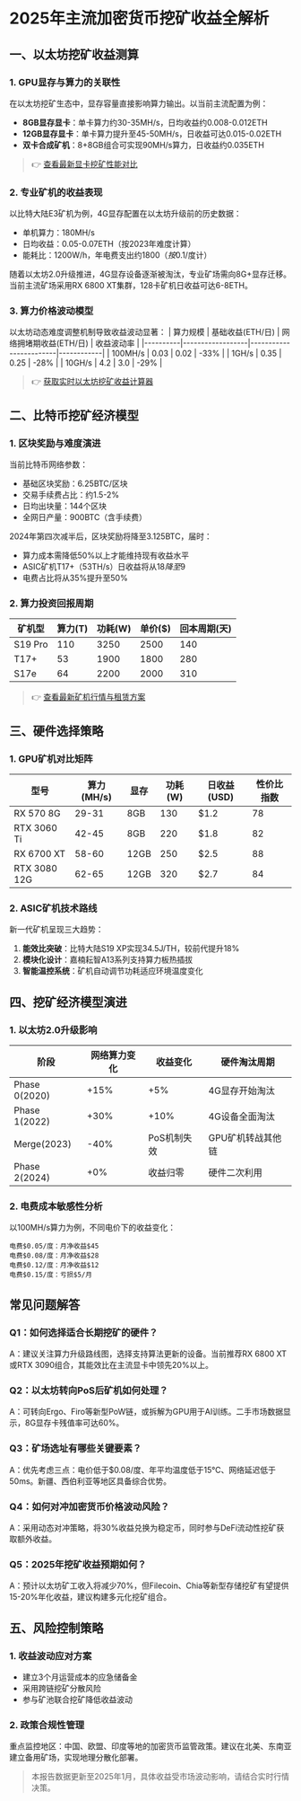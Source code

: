# 2025年主流加密货币挖矿收益全解析

## 一、以太坊挖矿收益测算
### 1. GPU显存与算力的关联性
在以太坊挖矿生态中，显存容量直接影响算力输出。以当前主流配置为例：
- **8GB显存显卡**：单卡算力约30-35MH/s，日均收益约0.008-0.012ETH
- **12GB显存显卡**：单卡算力提升至45-50MH/s，日收益可达0.015-0.02ETH
- **双卡合成矿机**：8+8GB组合可实现90MH/s算力，日收益约0.035ETH

> 👉 [查看最新显卡挖矿性能对比](https://bit.ly/okx_welcome)

### 2. 专业矿机的收益表现
以比特大陆E3矿机为例，4G显存配置在以太坊升级前的历史数据：
- 单机算力：180MH/s
- 日均收益：0.05-0.07ETH（按2023年难度计算）
- 能耗比：1200W/h，年电费支出约$1800（按$0.1/度计）

随着以太坊2.0升级推进，4G显存设备逐渐被淘汰，专业矿场需向8G+显存迁移。当前主流矿场采用RX 6800 XT集群，128卡矿机日收益可达6-8ETH。

### 3. 算力价格波动模型
以太坊动态难度调整机制导致收益波动显著：
| 算力规模 | 基础收益(ETH/日) | 网络拥堵期收益(ETH/日) | 收益波动率 |
|----------|------------------|------------------------|------------|
| 100MH/s  | 0.03             | 0.02                   | -33%       |
| 1GH/s    | 0.35             | 0.25                   | -28%       |
| 10GH/s   | 4.2              | 3.0                    | -29%       |

> 👉 [获取实时以太坊挖矿收益计算器](https://bit.ly/okx_welcome)

## 二、比特币挖矿经济模型
### 1. 区块奖励与难度演进
当前比特币网络参数：
- 基础区块奖励：6.25BTC/区块
- 交易手续费占比：约1.5-2%
- 日均出块量：144个区块
- 全网日产量：900BTC（含手续费）

2024年第四次减半后，区块奖励将降至3.125BTC，届时：
- 算力成本需降低50%以上才能维持现有收益水平
- ASIC矿机T17+（53TH/s）日收益将从$18降至$9
- 电费占比将从35%提升至50%

### 2. 算力投资回报周期
| 矿机型  | 算力(T) | 功耗(W) | 单价($) | 回本周期(天) |
|---------|---------|---------|---------|--------------|
| S19 Pro | 110     | 3250    | 2500    | 140          |
| T17+    | 53      | 1900    | 1800    | 280          |
| S17e    | 64      | 2200    | 2000    | 310          |

> 👉 [查看最新矿机行情与租赁方案](https://bit.ly/okx_welcome)

## 三、硬件选择策略
### 1. GPU矿机对比矩阵
| 型号           | 算力(MH/s) | 显存 | 功耗(W) | 日收益(USD) | 性价比指数 |
|----------------|------------|------|---------|-------------|------------|
| RX 570 8G      | 29-31      | 8GB  | 130     | $1.2       | 78         |
| RTX 3060 Ti    | 42-45      | 8GB  | 220     | $1.8       | 82         |
| RX 6700 XT     | 58-60      | 12GB | 250     | $2.5       | 88         |
| RTX 3080 12G   | 62-65      | 12GB | 320     | $2.7       | 84         |

### 2. ASIC矿机技术路线
新一代矿机呈现三大趋势：
1. **能效比突破**：比特大陆S19 XP实现34.5J/TH，较前代提升18%
2. **模块化设计**：嘉楠耘智A13系列支持算力板热插拔
3. **智能温控系统**：矿机自动调节功耗适应环境温度变化

## 四、挖矿经济模型演进
### 1. 以太坊2.0升级影响
阶段|网络算力变化|收益变化|硬件淘汰周期
---|---|---|---
Phase 0(2020)|+15%|+5%|4G显存开始淘汰
Phase 1(2022)|+30%|+10%|4G设备全面淘汰
Merge(2023)|-40%|PoS机制失效|GPU矿机转战其他链
Phase 2(2024)|+0%|收益归零|硬件二次利用

### 2. 电费成本敏感性分析
以100MH/s算力为例，不同电价下的收益变化：
```
电费$0.05/度：月净收益$45
电费$0.08/度：月净收益$28
电费$0.12/度：月净收益$12
电费$0.15/度：亏损$5/月
```

## 常见问题解答
### Q1：如何选择适合长期挖矿的硬件？
A：建议关注算力升级路线图，选择支持算法更新的设备。当前推荐RX 6800 XT或RTX 3090组合，其能效比在主流显卡中领先20%以上。

### Q2：以太坊转向PoS后矿机如何处理？
A：可转向Ergo、Firo等新型PoW链，或拆解为GPU用于AI训练。二手市场数据显示，8G显存卡残值率可达60%。

### Q3：矿场选址有哪些关键要素？
A：优先考虑三点：电价低于$0.08/度、年平均温度低于15℃、网络延迟低于50ms。新疆、西伯利亚等地区具备综合优势。

### Q4：如何对冲加密货币价格波动风险？
A：采用动态对冲策略，将30%收益兑换为稳定币，同时参与DeFi流动性挖矿获取额外收益。

### Q5：2025年挖矿收益预期如何？
A：预计以太坊矿工收入将减少70%，但Filecoin、Chia等新型存储挖矿有望提供15-20%年化收益，建议构建多元化挖矿组合。

## 五、风险控制策略
### 1. 收益波动应对方案
- 建立3个月运营成本的应急储备金
- 采用跨链挖矿分散风险
- 参与矿池联合挖矿降低收益波动

### 2. 政策合规性管理
重点监控地区：中国、欧盟、印度等地的加密货币监管政策。建议在北美、东南亚建立备用矿场，实现地理分散化部署。

> 本报告数据更新至2025年1月，具体收益受市场波动影响，请结合实时行情决策。